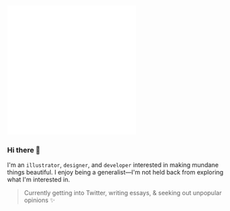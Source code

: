 <img src="header.svg" width="300" height="300">

### Hi there 👋

I'm an <code>illustrator</code>, <code>designer</code>, and <code>developer</code> interested in making mundane things beautiful. I enjoy being a generalist—I'm not held back from exploring what I'm interested in.
>Currently getting into Twitter, writing essays, & seeking out unpopular opinions ✨

<!--
**songeunyou/songeunyou** is a ✨ _special_ ✨ repository because its `README.md` (this file) appears on your GitHub profile.

<details>
  <summary>Delete, Rinse, and Repeat</summary>
  The hallmark of anything great is that there is nothing left to take away. So delete, rinse, and repeat.
  </p>
</details>

Here are some ideas to get you started:

- 🔭 I’m currently working on ...
- 🌱 I’m currently learning ...
- 👯 I’m looking to collaborate on ...
- 🤔 I’m looking for help with ...
- 💬 Ask me about ...
- 📫 How to reach me: ...
- 😄 Pronouns: ...
- ⚡ Fun fact: ...
-->
